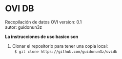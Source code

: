 # OVI DB

Recopilación de datos OVI
version: 0.1<br>
autor: guidonun3z

**La instrucciones de uso basico son<br>**

1. Clonar el repositorio para tener una copia local:<br>
   ` $ git clone https://github.com/guidonun3z/ovidb`<br>

